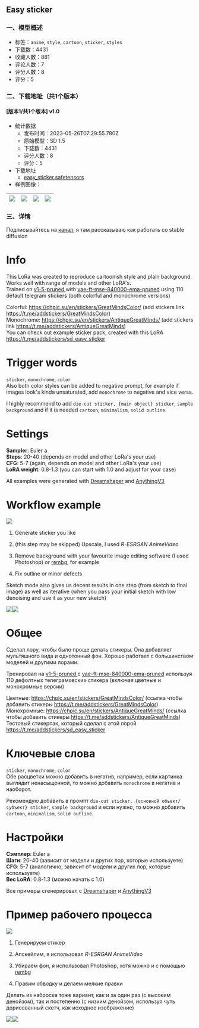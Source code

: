 ## Easy sticker
### 一、模型概述

- 标签：`anime`, `style`, `cartoon`, `sticker`, `styles`
- 下载数：4431
- 收藏人数：881
- 评论人数：7
- 评分人数：8
- 评分：5

### 二、下载地址（共1个版本）

#### [版本1/共1个版本] v1.0

- 统计数据
  - 发布时间：2023-05-26T07:29:55.780Z
  - 原始模型：SD 1.5
  - 下载数：4431
  - 评分人数：8
  - 评分：5
- 下载地址
  - [easy_sticker.safetensors](https://civitai.com/api/download/models/81499)
- 样例图像：

| <img src="https://image.civitai.com/xG1nkqKTMzGDvpLrqFT7WA/e51572f4-2a89-4bdd-9c80-2bae223076d6/width=450/915733.jpeg" /> | <img src="https://image.civitai.com/xG1nkqKTMzGDvpLrqFT7WA/1b8550b4-9d84-4f65-b944-2dbb06842d31/width=450/915743.jpeg" /> | <img src="https://image.civitai.com/xG1nkqKTMzGDvpLrqFT7WA/86e6e714-5e64-4c26-8361-3cbbb3dc9426/width=450/915761.jpeg" /> | <img src="https://image.civitai.com/xG1nkqKTMzGDvpLrqFT7WA/c880e068-aeb2-4aba-aa48-2ff6054baa92/width=450/915767.jpeg" /> |
| ---- | ---- | ---- | ---- |


### 三、详情
<p>Подписывайтесь на <a rel="ugc" href="https://t.me/+L9Vn_bJEJN80Mjg1">канал</a>, я там рассказываю как работать со stable diffusion</p><p></p><h1 id="info">Info</h1><p>This LoRa was created to reproduce cartoonish style and plain background. Works well with range of models and other LoRA's.<br />Trained on <a target="_blank" rel="ugc" href="https://huggingface.co/runwayml/stable-diffusion-v1-5/tree/main">v1-5-pruned</a><a target="_blank" rel="ugc" href="https://huggingface.co/runwayml/stable-diffusion-v1-5/blob/main/v1-5-pruned.safetensors"> </a>with <a target="_blank" rel="ugc" href="https://huggingface.co/stabilityai/sd-vae-ft-mse-original">vae-ft-mse-840000-ema-pruned</a> using 110 default telegram stickers (both colorful and monochrome versions)</p><p>Colorful: <a target="_blank" rel="ugc" href="https://chpic.su/en/stickers/GreatMindsColor/">https://chpic.su/en/stickers/GreatMindsColor/</a> (add stickers link <a target="_blank" rel="ugc" href="https://t.me/addstickers/GreatMindsColor">https://t.me/addstickers/GreatMindsColor</a>)<br />Monochrome: <a target="_blank" rel="ugc" href="https://chpic.su/en/stickers/AntiqueGreatMinds/">https://chpic.su/en/stickers/AntiqueGreatMinds/</a> (add stickers link <a target="_blank" rel="ugc" href="https://t.me/addstickers/AntiqueGreatMinds">https://t.me/addstickers/AntiqueGreatMinds</a>)<br />You can check out example sticker pack, created with this LoRA <a target="_blank" rel="ugc" href="https://t.me/addstickers/sd_easy_sticker">https://t.me/addstickers/sd_easy_sticker</a></p><p></p><h1 id="trigger-words">Trigger words</h1><p><code>sticker</code>, <code>monochrome</code>, <code>color</code><br />Also both color styles can be added to negative prompt, for example if images look's kinda unsaturated, add <code>monochrome</code> to negative and vice versa.</p><p>I highly recommend to add <code>die-cut sticker, {main object} sticker</code>, <code>sample background</code> and if it is needed <code>cartoon</code>, <code>minimalism</code>, <code>solid outline</code>.</p><p></p><h1 id="settings">Settings</h1><p><strong>Sampler</strong>: Euler a<br /><strong>Steps</strong>: 20-40 (depends on model and other LoRa's your use)<br /><strong>CFG</strong>: 5-7 (again, depends on model and other LoRa's your use)<br /><strong>LoRA weight</strong>: 0.8-1.3 (you can start with 1.0 and adjust for your case)</p><p>All examples were generated with <a target="_blank" rel="ugc" href="https://civitai.com/models/4384/dreamshaper">Dreamshaper</a> and <a target="_blank" rel="ugc" href="https://civitai.com/models/66?modelVersionId=75">AnythingV3</a></p><p></p><h1 id="workflow-example">Workflow example</h1><p><img src="https://image.civitai.com/xG1nkqKTMzGDvpLrqFT7WA/4c48eefc-df53-466f-a6b7-fde8283283cc/width=525/4c48eefc-df53-466f-a6b7-fde8283283cc.jpeg" /></p><ol><li><p>Generate sticker you like</p></li><li><p>(this step may be skipped) Upscale, I used <em>R-ESRGAN AnimeVideo</em></p></li><li><p>Remove background with your favourite image editing software (I used Photoshop) or <a target="_blank" rel="ugc" href="https://github.com/AUTOMATIC1111/stable-diffusion-webui-rembg">rembg</a>, for example</p></li><li><p>Fix outline or minor defects</p></li></ol><p></p><p>Sketch mode also gives us decent results in one step (from sketch to final image) as well as iterative (when you pass your initial sketch with low denoising and use it as your new sketch)</p><p><img src="https://image.civitai.com/xG1nkqKTMzGDvpLrqFT7WA/4ca1df2c-be60-4475-a1b0-8769820fd925/width=525/4ca1df2c-be60-4475-a1b0-8769820fd925.jpeg" /><img src="https://image.civitai.com/xG1nkqKTMzGDvpLrqFT7WA/6fde6ca0-b725-4af8-98bf-6e3854813eb8/width=525/6fde6ca0-b725-4af8-98bf-6e3854813eb8.jpeg" /></p><p></p><h1 id="obshee">Общее</h1><p>Сделал лору, чтобы было проще делать стикеры. Она добавляет мультяшного вида и однотонный фон. Хорошо работает с большинством моделей и другими лорами.</p><p>Тренировал на <a target="_blank" rel="ugc" href="https://huggingface.co/runwayml/stable-diffusion-v1-5/tree/main">v1-5-pruned</a><a target="_blank" rel="ugc" href="https://huggingface.co/runwayml/stable-diffusion-v1-5/blob/main/v1-5-pruned.safetensors"> </a>с <a target="_blank" rel="ugc" href="https://huggingface.co/stabilityai/sd-vae-ft-mse-original">vae-ft-mse-840000-ema-pruned</a> используя 110 дефолтных телеграмовских стикера (включая цветные и монохромные версии)</p><p>Цветные: <a target="_blank" rel="ugc" href="https://chpic.su/en/stickers/GreatMindsColor/">https://chpic.su/en/stickers/GreatMindsColor/</a> (ссылка чтобы добавить стикеры <a target="_blank" rel="ugc" href="https://t.me/addstickers/GreatMindsColor">https://t.me/addstickers/GreatMindsColor</a>)<br />Монохромные: <a target="_blank" rel="ugc" href="https://chpic.su/en/stickers/AntiqueGreatMinds/">https://chpic.su/en/stickers/AntiqueGreatMinds/</a> (ссылка чтобы добавить стикеры <a target="_blank" rel="ugc" href="https://t.me/addstickers/AntiqueGreatMinds">https://t.me/addstickers/AntiqueGreatMinds</a>)<br />Тестовый стикерпак, который сделал с этой лорой <a target="_blank" rel="ugc" href="https://t.me/addstickers/sd_easy_sticker">https://t.me/addstickers/sd_easy_sticker</a></p><p></p><h1 id="klyuchevye-slova">Ключевые слова</h1><p><code>sticker</code>, <code>monochrome</code>, <code>color</code><br />Обе расцветки можно добавить в негатив, например, если картинка выглядит ненасыщенной, то можно добавить <code>monochrome</code> в негатив и наоборот.</p><p>Рекомендую добавить в промпт <code>die-cut sticker, {основной объект/субъект} sticker</code>, <code>sample background</code> и если нужно, то можно добавить <code>cartoon</code>, <code>minimalism</code>, <code>solid outline</code>.</p><p></p><h1 id="nastrojki">Настройки</h1><p><strong>Сэмплер</strong>: Euler a<br /><strong>Шаги</strong>: 20-40 (зависит от модели и других лор, которые используете)<br /><strong>CFG</strong>: 5-7 (аналогично, зависит от модели и других лор, которые используете)<br /><strong>Вес LoRA</strong>: 0.8-1.3 (можно начать с 1.0)</p><p>Все примеры сгенерировал с <a target="_blank" rel="ugc" href="https://civitai.com/models/4384/dreamshaper">Dreamshaper</a> и <a target="_blank" rel="ugc" href="https://civitai.com/models/66?modelVersionId=75">AnythingV3</a></p><p></p><h1 id="primer-rabochego-processa">Пример рабочего процесса</h1><p><img src="https://image.civitai.com/xG1nkqKTMzGDvpLrqFT7WA/b368f812-f981-41d2-b31f-7c0562b9fa94/width=525/b368f812-f981-41d2-b31f-7c0562b9fa94.jpeg" /></p><ol><li><p>Генерируем стикер</p></li><li><p>Апскейлим, я использовал <em>R-ESRGAN AnimeVideo</em></p></li><li><p>Убираем фон, я использовал Photoshop, хотя можно и с помощью <a target="_blank" rel="ugc" href="https://github.com/AUTOMATIC1111/stable-diffusion-webui-rembg">rembg</a></p></li><li><p>Правим обводку и делаем мелкие правки</p></li></ol><p>Делать из наброска тоже вариант, как и за один раз (с высоким денойзом), так и постепенно (с низким денойзом, используя чуть дорисованный скетч, как исходное изображение)</p><p><img src="https://image.civitai.com/xG1nkqKTMzGDvpLrqFT7WA/d251cb0c-6353-4436-95cc-005cc08b9ac8/width=525/d251cb0c-6353-4436-95cc-005cc08b9ac8.jpeg" /><img src="https://image.civitai.com/xG1nkqKTMzGDvpLrqFT7WA/12fe2850-6690-445b-a2d9-fdf97e7caa2e/width=525/12fe2850-6690-445b-a2d9-fdf97e7caa2e.jpeg" /></p>